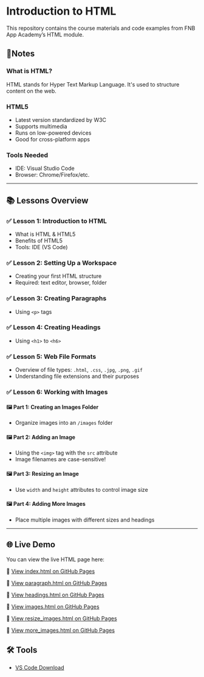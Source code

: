 # Introduction to HTML

This repository contains the course materials and code examples from FNB App Academy’s HTML module.

## 📝Notes
### What is HTML?
HTML stands for Hyper Text Markup Language. It's used to structure content on the web.

### HTML5
- Latest version standardized by W3C
- Supports multimedia
- Runs on low-powered devices
- Good for cross-platform apps

### Tools Needed
- IDE: Visual Studio Code
- Browser: Chrome/Firefox/etc.

---

## 📚 Lessons Overview

### ✅ Lesson 1: Introduction to HTML
- What is HTML & HTML5
- Benefits of HTML5
- Tools: IDE (VS Code)

### ✅ Lesson 2: Setting Up a Workspace
- Creating your first HTML structure
- Required: text editor, browser, folder

### ✅ Lesson 3: Creating Paragraphs
- Using `<p>` tags

### ✅ Lesson 4: Creating Headings
- Using `<h1>` to `<h6>`

### ✅ Lesson 5: Web File Formats
- Overview of file types: `.html`, `.css`, `.jpg`, `.png`, `.gif`
- Understanding file extensions and their purposes

### ✅ Lesson 6: Working with Images

#### 🖼️ Part 1: Creating an Images Folder
- Organize images into an `/images` folder

#### 🖼️ Part 2: Adding an Image
- Using the `<img>` tag with the `src` attribute
- Image filenames are case-sensitive!

#### 🖼️ Part 3: Resizing an Image
- Use `width` and `height` attributes to control image size

#### 🖼️ Part 4: Adding More Images
- Place multiple images with different sizes and headings


---

## 🌐 Live Demo

You can view the live HTML page here:

🔗 [View index.html on GitHub Pages](https://keamogetsw3.github.io/fnb_app_academy-HTML/index.html)

🔗 [View paragraph.html on GitHub Pages](https://keamogetsw3.github.io/fnb_app_academy-HTML/paragraph.html)

🔗 [View headings.html on GitHub Pages](https://keamogetsw3.github.io/fnb_app_academy-HTML/headings.html)

🔗 [View images.html on GitHub Pages](https://keamogetsw3.github.io/fnb_app_academy-HTML/images.html)

🔗 [View resize_images.html on GitHub Pages](https://keamogetsw3.github.io/fnb_app_academy-HTML/resize_images.html)

🔗 [View more_images.html on GitHub Pages](https://keamogetsw3.github.io/fnb_app_academy-HTML/more_images.html)


## 🛠 Tools
- [VS Code Download](https://code.visualstudio.com/)


